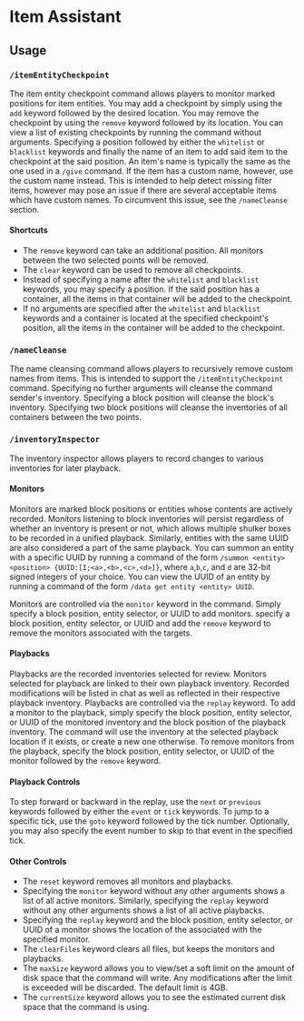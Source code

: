 # Item Assistant
## Usage
### `/itemEntityCheckpoint`
The item entity checkpoint command allows players to monitor marked positions for item entities. You may add a checkpoint by simply using the `add` keyword followed by the desired location. You may remove the checkpoint by using the `remove` keyword followed by its location. You can view a list of existing checkpoints by running the command without arguments. Specifying a position followed by either the `whitelist` or `blacklist` keywords and finally the name of an item to add said item to the checkpoint at the said position. An item's name is typically the same as the one used in a `/give` command. If the item has a custom name, however, use the custom name instead. This is intended to help detect missing filter items, however may pose an issue if there are several acceptable items which have custom names. To circumvent this issue, see the `/nameCleanse` section.

#### Shortcuts
 - The `remove` keyword can take an additional position. All monitors between the two selected points will be removed.
 - The `clear` keyword can be used to remove all checkpoints.
 - Instead of specifying a name after the `whitelist` and `blacklist` keywords, you may specify a position. If the said position has a container, all the items in that container will be added to the checkpoint.
 - If no arguments are specified after the `whitelist` and `blacklist` keywords and a container is located at the specified checkpoint's position, all the items in the container will be added to the checkpoint.

### `/nameCleanse`
The name cleansing command allows players to recursively remove custom names from items. This is intended to support the `/itemEntityCheckpoint` command. Specifying no further arguments will cleanse the command sender's inventory. Specifying a block position will cleanse the block's inventory. Specifying two block positions will cleanse the inventories of all containers between the two points.

### `/inventoryInspector`
The inventory inspector allows players to record changes to various inventories for later playback.

#### Monitors
Monitors are marked block positions or entities whose contents are actively recorded. Monitors listening to block inventories will persist regardless of whether an inventory is present or not, which allows multiple shulker boxes to be recorded in a unified playback. Similarly, entities with the same UUID are also considered a part of the same playback. You can summon an entity with a specific UUID by running a command of the form `/summon <entity> <position> {UUID:[I;<a>,<b>,<c>,<d>]}`, where `a`,`b`,`c`, and `d` are 32-bit signed integers of your choice. You can view the UUID of an entity by running a command of the form `/data get entity <entity> UUID`.

Monitors are controlled via the `monitor` keyword in the command. Simply specify a block position, entity selector, or UUID to add monitors. specify a block position, entity selector, or UUID and add the `remove` keyword to remove the monitors associated with the targets.

#### Playbacks
Playbacks are the recorded inventories selected for review. Monitors selected for playback are linked to their own playback inventory. Recorded modifications will be listed in chat as well as reflected in their respective playback inventory. Playbacks are controlled via the `replay` keyword. To add a monitor to the playback, simply specify the block position, entity selector, or UUID of the monitored inventory and the block position of the playback inventory. The command will use the inventory at the selected playback location if it exists, or create a new one otherwise. To remove monitors from the playback, specify the block position, entity selector, or UUID of the monitor followed by the `remove` keyword.

#### Playback Controls
To step forward or backward in the replay, use the `next` or `previous` keywords followed by either the `event` or `tick` keywords. To jump to a specific tick, use the `goto` keyword followed by the tick number. Optionally, you may also specify the event number to skip to that event in the specified tick.

#### Other Controls
 - The `reset` keyword removes all monitors and playbacks.
 - Specifying the `monitor` keyword without any other arguments shows a list of all active monitors. Similarly, specifying the `replay` keyword without any other arguments shows a list of all active playbacks.
 - Specifying the `replay` keyword and the block position, entity selector, or UUID of a monitor shows the location of the associated with the specified monitor.
 - The `clearFiles` keyword clears all files, but keeps the monitors and playbacks.
 - The `maxSize` keyword allows you to view/set a soft limit on the amount of disk space that the command will write. Any modifications after the limit is exceeded will be discarded. The default limit is 4GB.
 - The `currentSize` keyword allows you to see the estimated current disk space that the command is using.